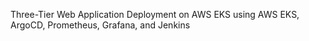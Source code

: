 Three-Tier Web Application Deployment on AWS EKS using AWS EKS, ArgoCD, Prometheus, Grafana, and Jenkins
